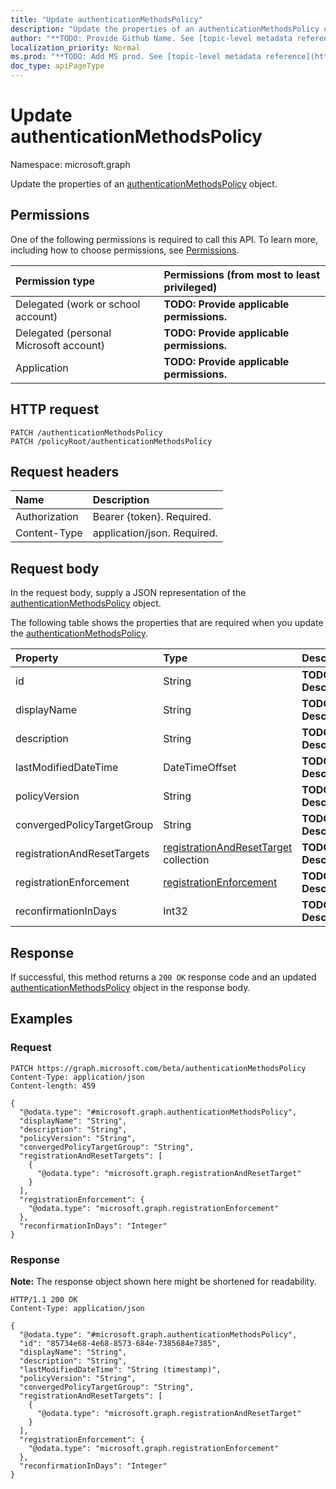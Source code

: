 ```yaml
---
title: "Update authenticationMethodsPolicy"
description: "Update the properties of an authenticationMethodsPolicy object."
author: "**TODO: Provide Github Name. See [topic-level metadata reference](https://msgo.azurewebsites.net/add/document/guidelines/metadata.html#topic-level-metadata)**"
localization_priority: Normal
ms.prod: "**TODO: Add MS prod. See [topic-level metadata reference](https://msgo.azurewebsites.net/add/document/guidelines/metadata.html#topic-level-metadata)**"
doc_type: apiPageType
---
```


# Update authenticationMethodsPolicy
Namespace: microsoft.graph

Update the properties of an [authenticationMethodsPolicy](../resources/authenticationmethodspolicy.md) object.

## Permissions
One of the following permissions is required to call this API. To learn more, including how to choose permissions, see [Permissions](/graph/permissions-reference).

|Permission type|Permissions (from most to least privileged)|
|:---|:---|
|Delegated (work or school account)|**TODO: Provide applicable permissions.**|
|Delegated (personal Microsoft account)|**TODO: Provide applicable permissions.**|
|Application|**TODO: Provide applicable permissions.**|

## HTTP request

<!-- {
  "blockType": "ignored"
}
-->
``` http
PATCH /authenticationMethodsPolicy
PATCH /policyRoot/authenticationMethodsPolicy
```

## Request headers
|Name|Description|
|:---|:---|
|Authorization|Bearer {token}. Required.|
|Content-Type|application/json. Required.|

## Request body
In the request body, supply a JSON representation of the [authenticationMethodsPolicy](../resources/authenticationmethodspolicy.md) object.

The following table shows the properties that are required when you update the [authenticationMethodsPolicy](../resources/authenticationmethodspolicy.md).

|Property|Type|Description|
|:---|:---|:---|
|id|String|**TODO: Add Description**|
|displayName|String|**TODO: Add Description**|
|description|String|**TODO: Add Description**|
|lastModifiedDateTime|DateTimeOffset|**TODO: Add Description**|
|policyVersion|String|**TODO: Add Description**|
|convergedPolicyTargetGroup|String|**TODO: Add Description**|
|registrationAndResetTargets|[registrationAndResetTarget](../resources/registrationandresettarget.md) collection|**TODO: Add Description**|
|registrationEnforcement|[registrationEnforcement](../resources/registrationenforcement.md)|**TODO: Add Description**|
|reconfirmationInDays|Int32|**TODO: Add Description**|



## Response

If successful, this method returns a `200 OK` response code and an updated [authenticationMethodsPolicy](../resources/authenticationmethodspolicy.md) object in the response body.

## Examples

### Request
<!-- {
  "blockType": "request",
  "name": "update_authenticationmethodspolicy"
}
-->
``` http
PATCH https://graph.microsoft.com/beta/authenticationMethodsPolicy
Content-Type: application/json
Content-length: 459

{
  "@odata.type": "#microsoft.graph.authenticationMethodsPolicy",
  "displayName": "String",
  "description": "String",
  "policyVersion": "String",
  "convergedPolicyTargetGroup": "String",
  "registrationAndResetTargets": [
    {
      "@odata.type": "microsoft.graph.registrationAndResetTarget"
    }
  ],
  "registrationEnforcement": {
    "@odata.type": "microsoft.graph.registrationEnforcement"
  },
  "reconfirmationInDays": "Integer"
}
```


### Response
**Note:** The response object shown here might be shortened for readability.
<!-- {
  "blockType": "response",
  "truncated": true
}
-->
``` http
HTTP/1.1 200 OK
Content-Type: application/json

{
  "@odata.type": "#microsoft.graph.authenticationMethodsPolicy",
  "id": "85734e68-4e68-8573-684e-7385684e7385",
  "displayName": "String",
  "description": "String",
  "lastModifiedDateTime": "String (timestamp)",
  "policyVersion": "String",
  "convergedPolicyTargetGroup": "String",
  "registrationAndResetTargets": [
    {
      "@odata.type": "microsoft.graph.registrationAndResetTarget"
    }
  ],
  "registrationEnforcement": {
    "@odata.type": "microsoft.graph.registrationEnforcement"
  },
  "reconfirmationInDays": "Integer"
}
```

